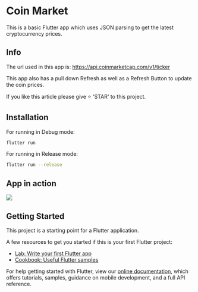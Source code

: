 # Coin Market

This is a basic Flutter app which uses JSON parsing to get the latest cryptocurrency prices.

## Info

The url used in this app is: https://api.coinmarketcap.com/v1/ticker

This app also has a pull down Refresh as well as a Refresh Button to update the coin prices.

If you like this article please give ⭐️ 'STAR' to this project.

## Installation

For running in Debug mode:
```bash
flutter run
```
For running in Release mode:
```bash
flutter run --release
```

## App in action

<p align="left">
  <img src="https://github.com/sbis04/crypto_flutter/blob/master/ScreenShot/crypto.gif">
</p>

## Getting Started

This project is a starting point for a Flutter application.

A few resources to get you started if this is your first Flutter project:

- [Lab: Write your first Flutter app](https://flutter.io/docs/get-started/codelab)
- [Cookbook: Useful Flutter samples](https://flutter.io/docs/cookbook)

For help getting started with Flutter, view our 
[online documentation](https://flutter.io/docs), which offers tutorials, 
samples, guidance on mobile development, and a full API reference.
